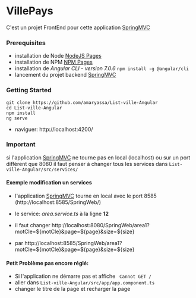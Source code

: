 # VillePays

C'est un projet FrontEnd pour cette application  [SpringMVC](https://github.com/amaryassa/List-ville-SpringMvc)

### Prerequisites
* installation de Node [NodeJS Pages](http://nodejs.org/)
* installation de NPM [NPM Pages](https://www.npmjs.org/)
* installation de  *Angular CLI  - version 7.0.6*  `npm install -g @angular/cli`  
* lancement du projet backend [SpringMVC](https://github.com/amaryassa/List-ville-SpringMvc)

### Getting Started
```
git clone https://github.com/amaryassa/List-ville-Angular
cd List-ville-Angular
npm install
ng serve
```
* naviguer:  http://localhost:4200/


### Important

si l'application [SpringMVC](https://github.com/amaryassa/List-ville-SpringMvc) ne tourne pas en local (localhost)  ou sur un port différent que 8080 il faut penser à changer tous les services dans ```List-ville-Angular/src/services/```
#### Exemple modification un services
* l'application [SpringMVC](https://github.com/amaryassa/List-ville-SpringMvc) tourne en local avec le port 8585  (http://localhost:8585/SpringWeb/)

* le service: *area.service.ts* à la ligne **12**
* il faut changer http://localhost:8080/SpringWeb/area1?motCle=${motCle}&page=${page}&size=${size}
* par http://localhost:8585/SpringWeb/area1?motCle=${motCle}&page=${page}&size=${size}


#### Petit Problème pas encore réglé:
* Si l'application ne démarre pas et affiche ``` Cannot GET /```
* aller dans ```List-ville-Angular/src/app/app.component.ts```
* changer le titre de la page et recharger la page
